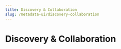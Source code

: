 ```yaml
---
title: Discovery & Collaboration
slug: /metadata-ui/discovery-collaboration
---
```


# Discovery & Collaboration
